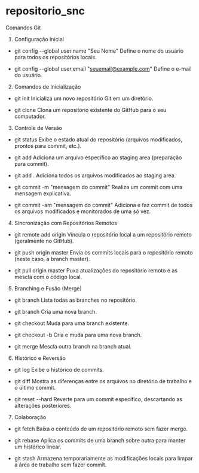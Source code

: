 # repositorio_snc

Comandos Git

1. Configuração Inicial

- git config --global user.name "Seu Nome"
Define o nome do usuário para todos os repositórios locais.

- git config --global user.email "seuemail@example.com"
Define o e-mail do usuário.

2. Comandos de Inicialização

- git init
Inicializa um novo repositório Git em um diretório.

- git clone <url>
Clona um repositório existente do GitHub para o seu computador.

3. Controle de Versão

- git status
Exibe o estado atual do repositório (arquivos modificados, prontos para commit, etc.).

- git add <arquivo>
Adiciona um arquivo específico ao staging area (preparação para commit).

- git add .
Adiciona todos os arquivos modificados ao staging area.

- git commit -m "mensagem do commit"
Realiza um commit com uma mensagem explicativa.

- git commit -am "mensagem do commit"
Adiciona e faz commit de todos os arquivos modificados e monitorados de uma só vez.

4. Sincronização com Repositórios Remotos

- git remote add origin <url>
Vincula o repositório local a um repositório remoto (geralmente no GitHub).

- git push origin master
Envia os commits locais para o repositório remoto (neste caso, a branch master).

- git pull origin master
Puxa atualizações do repositório remoto e as mescla com o código local.

5. Branching e Fusão (Merge)

- git branch
Lista todas as branches no repositório.

- git branch <nome-da-branch>
Cria uma nova branch.

- git checkout <nome-da-branch>
Muda para uma branch existente.

- git checkout -b <nome-da-branch>
Cria e muda para uma nova branch.

- git merge <nome-da-branch>
Mescla outra branch na branch atual.

6. Histórico e Reversão

- git log
Exibe o histórico de commits.

- git diff
Mostra as diferenças entre os arquivos no diretório de trabalho e o último commit.

- git reset --hard <commit>
Reverte para um commit específico, descartando as alterações posteriores.

7. Colaboração

- git fetch
Baixa o conteúdo de um repositório remoto sem fazer merge.

- git rebase <branch>
Aplica os commits de uma branch sobre outra para manter um histórico linear.

- git stash
Armazena temporariamente as modificações locais para limpar a área de trabalho sem fazer commit.